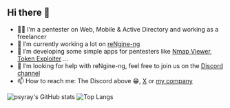 ## Hi there 👋

- 🧑‍💼 I’m a pentester on Web, Mobile & Active Directory and working as a freelancer
- 🔭 I’m currently working a lot on [reNgine-ng](https://github.com/Security-Tools-Alliance/rengine-ng)
- 👯 I’m developing some simple apps for pentesters like [Nmap Viewer](https://github.com/psyray/nmap-viewer), [Token Exploiter](https://github.com/psyray/token-exploiter) ...
- 🤔 I’m looking for help with reNgine-ng, feel free to join us on the [Discord channel](https://discord.gg/KE5QGTqJpS)
- 📫 How to reach me: The Discord above 😁, [X](https://x.com/ray_2sec) or [my company](https://www.2sec.fr/)

![psyray's GitHub stats](https://github-readme-stats.vercel.app/api?username=psyray&show_icons=true&theme=dracula&show=reviews,discussions_started,discussions_answered,prs_merged,prs_merged_percentage)
![Top Langs](https://github-readme-stats.vercel.app/api/top-langs/?username=psyray&layout=compact&show_icons=true&theme=dracula&bg_color=00000000)
